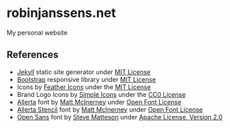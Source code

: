 # robinjanssens.net
My personal website

## References
- [Jekyll](https://jekyllrb.com/) static site generator under [MIT License](https://github.com/jekyll/jekyll/blob/master/LICENSE)
- [Bootstrap](http://getbootstrap.com/) responsive library under [MIT License](https://github.com/twbs/bootstrap/blob/master/LICENSE)
- Icons by [Feather Icons](https://feathericons.com/) under the [MIT License](https://github.com/colebemis/feather/blob/master/LICENSE)
- Brand Logo Icons by [Simple Icons](https://simpleicons.org/) under the [CC0 License](https://github.com/simple-icons/simple-icons-website/blob/master/LICENSE.md)
- [Allerta](https://fonts.google.com/specimen/Allerta) font by [Matt McInerney](http://matt.cc) under [Open Font License](http://scripts.sil.org/cms/scripts/page.php?site_id=nrsi&id=OFL_web)
- [Allerta Stencil](https://fonts.google.com/specimen/Allerta+Stencil) font by [Matt McInerney](http://matt.cc) under [Open Font License](http://scripts.sil.org/cms/scripts/page.php?site_id=nrsi&id=OFL_web)
- [Open Sans](https://fonts.google.com/specimen/Open+Sans) font by [Steve Matteson](http://www.monotype.com/fonts/) under [Apache License, Version 2.0](https://www.apache.org/licenses/LICENSE-2.0)
